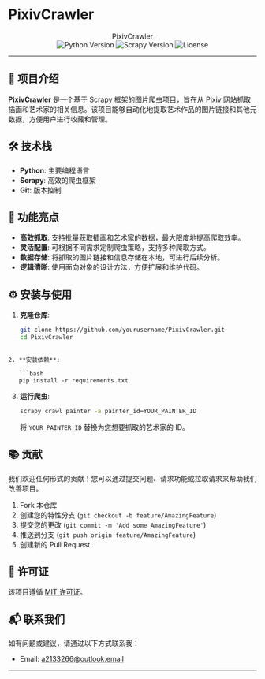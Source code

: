 # PixivCrawler

<div align="center">PixivCrawler</div>

<div align="center">
    <img src="https://img.shields.io/badge/python-3.8+-blue" alt="Python Version" />
    <img src="https://img.shields.io/badge/scrapy-2.5+-orange" alt="Scrapy Version" />
    <img src="https://img.shields.io/badge/license-MIT-green" alt="License" />
</div>

---

## 📖 项目介绍

**PixivCrawler** 是一个基于 Scrapy 框架的图片爬虫项目，旨在从 [Pixiv](https://www.pixiv.net) 网站抓取插画和艺术家的相关信息。该项目能够自动化地提取艺术作品的图片链接和其他元数据，方便用户进行收藏和管理。

## 🛠️ 技术栈

- **Python**: 主要编程语言
- **Scrapy**: 高效的爬虫框架
- **Git**: 版本控制

## 🌟 功能亮点

- **高效抓取**: 支持批量获取插画和艺术家的数据，最大限度地提高爬取效率。
- **灵活配置**: 可根据不同需求定制爬虫策略，支持多种爬取方式。
- **数据存储**: 将抓取的图片链接和信息存储在本地，可进行后续分析。
- **逻辑清晰**: 使用面向对象的设计方法，方便扩展和维护代码。

## ⚙️ 安装与使用

1. **克隆仓库**:
   ```bash
   git clone https://github.com/yourusername/PixivCrawler.git
   cd PixivCrawler
```

2. **安装依赖**:
   
   ```bash
   pip install -r requirements.txt
```

3. **运行爬虫**:
   ```bash
   scrapy crawl painter -a painter_id=YOUR_PAINTER_ID
   ```

   将 `YOUR_PAINTER_ID` 替换为您想要抓取的艺术家的 ID。

## 📚 贡献

我们欢迎任何形式的贡献！您可以通过提交问题、请求功能或拉取请求来帮助我们改善项目。

1. Fork 本仓库
2. 创建您的特性分支 (`git checkout -b feature/AmazingFeature`)
3. 提交您的更改 (`git commit -m 'Add some AmazingFeature'`)
4. 推送到分支 (`git push origin feature/AmazingFeature`)
5. 创建新的 Pull Request

## 📝 许可证

该项目遵循 [MIT 许可证](LICENSE)。

## 📬 联系我们

如有问题或建议，请通过以下方式联系我：

- Email: a2133266@outlook.email

---
